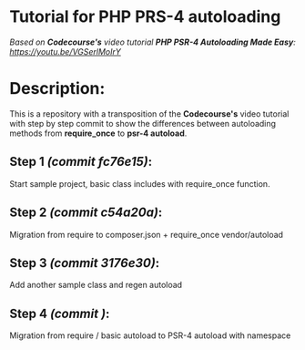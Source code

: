 # Tutorial for PHP PRS-4 autoloading #

*Based on **Codecourse's** video tutorial **PHP PSR-4 Autoloading Made Easy**: https://youtu.be/VGSerlMoIrY*

# Description:

This is a repository with a transposition of the **Codecourse's** 
video tutorial with step by step commit to show the differences 
between autoloading methods from **require_once** to **psr-4 autoload**.

## Step 1 *(commit fc76e15)*: ##
Start sample project, basic class includes with require_once function.

## Step 2 *(commit c54a20a)*: ##
Migration from require to composer.json + require_once vendor/autoload

## Step 3 *(commit 3176e30)*: ##
Add another sample class and regen autoload

## Step 4 *(commit )*: ##
Migration from require / basic autoload to PSR-4 autoload with namespace
